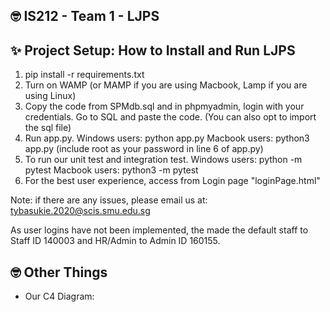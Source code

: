 ## 🤓 IS212 - Team 1 - LJPS

## ✨ Project Setup: How to Install and Run LJPS 
1. pip install -r requirements.txt
2. Turn on WAMP (or MAMP if you are using Macbook, Lamp if you are using Linux)
3. Copy the code from SPMdb.sql and in phpmyadmin, login with your credentials. Go to SQL and paste the code.
(You can also opt to import the sql file)
5. Run app.py.
Windows users: python app.py
Macbook users: python3 app.py (include root as your password in line 6 of app.py)
6. To run our unit test and integration test.
Windows users: python -m pytest
Macbook users: python3 -m pytest
7. For the best user experience, access from Login page "loginPage.html"


Note: if there are any issues, please email us at: tybasukie.2020@scis.smu.edu.sg

As user logins have not been implemented, the made the default staff to Staff ID 140003 and HR/Admin to Admin ID 160155.

## 🤓 Other Things ##
* Our C4 Diagram: 






